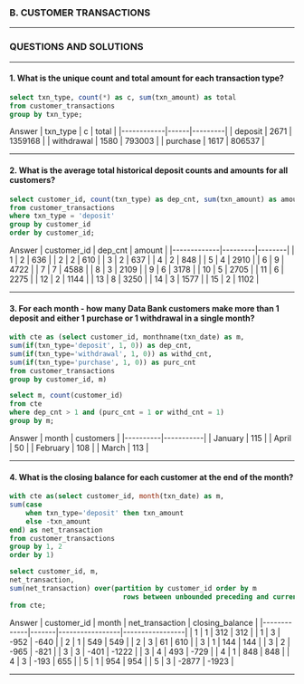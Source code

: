 ### B. CUSTOMER TRANSACTIONS

---

### QUESTIONS AND SOLUTIONS

---

#### 1. What is the unique count and total amount for each transaction type?
~~~~sql
select txn_type, count(*) as c, sum(txn_amount) as total
from customer_transactions
group by txn_type;
~~~~

Answer
| txn_type   | c    | total   |
|------------|------|---------|
| deposit    | 2671 | 1359168 |
| withdrawal | 1580 | 793003  |
| purchase   | 1617 | 806537  |

---

#### 2. What is the average total historical deposit counts and amounts for all customers?
~~~~sql
select customer_id, count(txn_type) as dep_cnt, sum(txn_amount) as amount
from customer_transactions
where txn_type = 'deposit'
group by customer_id
order by customer_id;
~~~~

Answer
| customer_id | dep_cnt | amount |
|-------------|---------|--------|
| 1           | 2       | 636    |
| 2           | 2       | 610    |
| 3           | 2       | 637    |
| 4           | 2       | 848    |
| 5           | 4       | 2910   |
| 6           | 9       | 4722   |
| 7           | 7       | 4588   |
| 8           | 3       | 2109   |
| 9           | 6       | 3178   |
| 10          | 5       | 2705   |
| 11          | 6       | 2275   |
| 12          | 2       | 1144   |
| 13          | 8       | 3250   |
| 14          | 3       | 1577   |
| 15          | 2       | 1102   |

---

#### 3. For each month - how many Data Bank customers make more than 1 deposit and either 1 purchase or 1 withdrawal in a single month?
~~~~sql
with cte as (select customer_id, monthname(txn_date) as m,
sum(if(txn_type='deposit', 1, 0)) as dep_cnt,
sum(if(txn_type='withdrawal', 1, 0)) as withd_cnt,
sum(if(txn_type='purchase', 1, 0)) as purc_cnt
from customer_transactions
group by customer_id, m)

select m, count(customer_id)
from cte
where dep_cnt > 1 and (purc_cnt = 1 or withd_cnt = 1)
group by m;
~~~~

Answer
| month    | customers |
|----------|-----------|
| January  | 115       |
| April    | 50        |
| February | 108       |
| March    | 113       |

---

#### 4. What is the closing balance for each customer at the end of the month?
~~~~sql
with cte as(select customer_id, month(txn_date) as m,
sum(case
	when txn_type='deposit' then txn_amount
    else -txn_amount
end) as net_transaction
from customer_transactions
group by 1, 2
order by 1)

select customer_id, m,
net_transaction,
sum(net_transaction) over(partition by customer_id order by m
							rows between unbounded preceding and current row) as closing_bal
from cte;
~~~~

Answer
| customer_id | month | net_transaction | closing_balance |
|-------------|-------|-----------------|-----------------|
| 1           | 1     | 312             | 312             |
| 1           | 3     | -952            | -640            |
| 2           | 1     | 549             | 549             |
| 2           | 3     | 61              | 610             |
| 3           | 1     | 144             | 144             |
| 3           | 2     | -965            | -821            |
| 3           | 3     | -401            | -1222           |
| 3           | 4     | 493             | -729            |
| 4           | 1     | 848             | 848             |
| 4           | 3     | -193            | 655             |
| 5           | 1     | 954             | 954             |
| 5           | 3     | -2877           | -1923           |

---

